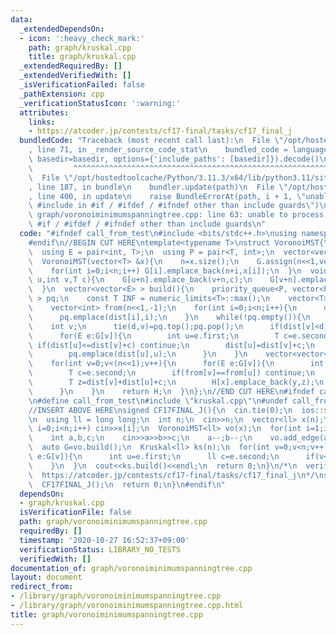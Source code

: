 ```yaml
---
data:
  _extendedDependsOn:
  - icon: ':heavy_check_mark:'
    path: graph/kruskal.cpp
    title: graph/kruskal.cpp
  _extendedRequiredBy: []
  _extendedVerifiedWith: []
  _isVerificationFailed: false
  _pathExtension: cpp
  _verificationStatusIcon: ':warning:'
  attributes:
    links:
    - https://atcoder.jp/contests/cf17-final/tasks/cf17_final_j
  bundledCode: "Traceback (most recent call last):\n  File \"/opt/hostedtoolcache/Python/3.11.3/x64/lib/python3.11/site-packages/onlinejudge_verify/documentation/build.py\"\
    , line 71, in _render_source_code_stat\n    bundled_code = language.bundle(stat.path,\
    \ basedir=basedir, options={'include_paths': [basedir]}).decode()\n          \
    \         ^^^^^^^^^^^^^^^^^^^^^^^^^^^^^^^^^^^^^^^^^^^^^^^^^^^^^^^^^^^^^^^^^^^^^^^^^^^^^^^^^\n\
    \  File \"/opt/hostedtoolcache/Python/3.11.3/x64/lib/python3.11/site-packages/onlinejudge_verify/languages/cplusplus.py\"\
    , line 187, in bundle\n    bundler.update(path)\n  File \"/opt/hostedtoolcache/Python/3.11.3/x64/lib/python3.11/site-packages/onlinejudge_verify/languages/cplusplus_bundle.py\"\
    , line 400, in update\n    raise BundleErrorAt(path, i + 1, \"unable to process\
    \ #include in #if / #ifdef / #ifndef other than include guards\")\nonlinejudge_verify.languages.cplusplus_bundle.BundleErrorAt:\
    \ graph/voronoiminimumspanningtree.cpp: line 63: unable to process #include in\
    \ #if / #ifdef / #ifndef other than include guards\n"
  code: "#ifndef call_from_test\n#include <bits/stdc++.h>\nusing namespace std;\n\
    #endif\n//BEGIN CUT HERE\ntemplate<typename T>\nstruct VoronoiMST{\n  int n;\n\
    \  using E = pair<int, T>;\n  using P = pair<T, int>;\n  vector<vector<E> > G;\n\
    \  VoronoiMST(vector<T> &x){\n    n=x.size();\n    G.assign(n<<1,vector<E>());\n\
    \    for(int i=0;i<n;i++) G[i].emplace_back(n+i,x[i]);\n  }\n  void add_edge(int\
    \ u,int v,T c){\n    G[u+n].emplace_back(v+n,c);\n    G[v+n].emplace_back(u+n,c);\n\
    \  }\n  vector<vector<E> > build(){\n    priority_queue<P, vector<P>, greater<P>\
    \ > pq;\n    const T INF = numeric_limits<T>::max();\n    vector<T> dist(n<<1,INF);\n\
    \    vector<int> from(n<<1,-1);\n    for(int i=0;i<n;i++){\n      dist[i]=0;from[i]=i;\n\
    \      pq.emplace(dist[i],i);\n    }\n    while(!pq.empty()){\n      T d;\n  \
    \    int v;\n      tie(d,v)=pq.top();pq.pop();\n      if(dist[v]<d) continue;\n\
    \      for(E e:G[v]){\n        int u=e.first;\n        T c=e.second;\n       \
    \ if(dist[u]<=dist[v]+c) continue;\n        dist[u]=dist[v]+c;\n        from[u]=from[v];\n\
    \        pq.emplace(dist[u],u);\n      }\n    }\n    vector<vector<E> > H(n);\n\
    \    for(int v=0;v<(n<<1);v++){\n      for(E e:G[v]){\n        int u=e.first;\n\
    \        T c=e.second;\n        if(from[v]==from[u]) continue;\n        int x=from[v],y=from[u];\n\
    \        T z=dist[v]+dist[u]+c;\n        H[x].emplace_back(y,z);\n        H[y].emplace_back(x,z);\n\
    \      }\n    }\n    return H;\n  }\n};\n//END CUT HERE\n#ifndef call_from_test\n\
    \n#define call_from_test\n#include \"kruskal.cpp\"\n#undef call_from_test\n\n\
    //INSERT ABOVE HERE\nsigned CF17FINAL_J(){\n  cin.tie(0);\n  ios::sync_with_stdio(0);\n\
    \n  using ll = long long;\n  int n;\n  cin>>n;\n  vector<ll> x(n);\n  for(int\
    \ i=0;i<n;i++) cin>>x[i];\n  VoronoiMST<ll> vo(x);\n  for(int i=1;i<n;i++){\n\
    \    int a,b,c;\n    cin>>a>>b>>c;\n    a--;b--;\n    vo.add_edge(a,b,c);\n  }\n\
    \  auto G=vo.build();\n  Kruskal<ll> ks(n);\n  for(int v=0;v<n;v++){\n    for(auto\
    \ e:G[v]){\n      int u=e.first;\n      ll c=e.second;\n      if(v<u) ks.add_edge(v,u,c);\n\
    \    }\n  }\n  cout<<ks.build()<<endl;\n  return 0;\n}\n/*\n  verified on 2020/05/07\n\
    \  https://atcoder.jp/contests/cf17-final/tasks/cf17_final_j\n*/\nsigned main(){\n\
    \  CF17FINAL_J();\n  return 0;\n}\n#endif\n"
  dependsOn:
  - graph/kruskal.cpp
  isVerificationFile: false
  path: graph/voronoiminimumspanningtree.cpp
  requiredBy: []
  timestamp: '2020-10-27 16:52:37+09:00'
  verificationStatus: LIBRARY_NO_TESTS
  verifiedWith: []
documentation_of: graph/voronoiminimumspanningtree.cpp
layout: document
redirect_from:
- /library/graph/voronoiminimumspanningtree.cpp
- /library/graph/voronoiminimumspanningtree.cpp.html
title: graph/voronoiminimumspanningtree.cpp
---
```

